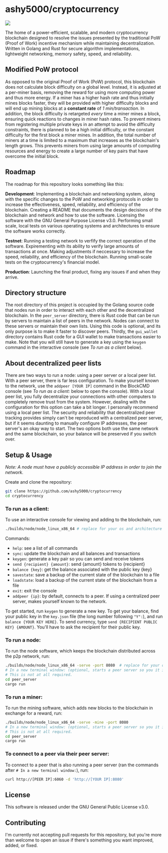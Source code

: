 # ashy5000/cryptocurrency

![](https://github.com/Ashy5000/cryptocurrency/actions/workflows/go.yml/badge.svg)

The home of a power-efficient, scalable, and modern cryptocurrency blockchain designed to resolve the issues presented by the traditional PoW (Proof of Work) incentive mechanism while maintaining decentralization. Written in Golang and Rust for secure algorithm implementations, lightweight networking, memory safety, speed, and reliability.

## Modified PoW protocol
As opposed to the original Proof of Work (PoW) protocol, this blockchain does not calculate block difficulty on a global level. Instead, it is adjusted at a per-miner basis, removing the reward for using more computing power and thus more energy. If a miner has a higher hash rate and thus initially mines blocks faster, they will be provided with higher difficulty blocks and will end up mining blocks at a **constant rate** of *1 min/transaction*. In addition, the block difficulty is retargeted *every* time a miner mines a block, ensuring quick reactions to changes in miner hash rates. To prevent miners from registering multiple private keys in an attempt to avoid the difficulty constraints, there is planned to be a high initial difficulty, or the constant difficulty for the first block a miner mines. In addition, the total number of miners at a time is limited to a maximum that increases as the blockchain's length grows. This prevents miners from using large amounts of computing resources and energy to create a large number of key pairs that have overcome the initial block.

## Roadmap
The roadmap for this repository looks something like this:

**Development**: Implementing a blockchain and networking system, along with the specific changes to the PoW and networking protocols in order to increase the effectiveness, speed, reliability, and efficiency of the blockchain. Creating a README that documents the design decisions of the blockchain and network and how to use the software. Licensing the software with the GNU General Purpose License v3.0. Performing small scale, local tests on various operating systems and architectures to ensure the software works correctly.

**Testnet**: Running a testing network to verfify the correct operation of the software. Expirementing with its ability to verify large amounts of transactions at once. Making adjustments if neccessary to increase the speed, reliability, and efficiency of the blockchain. Running small-scale tests on the cryptocurrency's financial model.

**Production**: Launching the final product, fixing any issues if and when they arrive.

## Directory structure
The root directory of this project is occupied by the Golang source code that nodes run in order to interact with each other and the decentralized blockchain. In the ```peer_server``` directory, there is Rust code that can be run by servers to maintain a list of peers in the network. Nodes can connect to these servers or maintain their own lists. Using this code is optional, and its only purpose is to make it faster to discover peers. Thirdly, the ```gui_wallet``` directory contains Rust code for a GUI wallet to make transactions easier to make. Note that you will still have to generate a key using the ```keygen``` command in the interactive console (see *To run as a client* below).

## About decentralized peer lists
There are two ways to run a node: using a peer server or a local peer list. With a peer server, there is far less configuration. To make yourself known to the network, use the `addpeer [YOUR IP]` command in the BlockCMD console (see *To run as a client:* below to open the console). With a local peer list, you fully decentralize your connections with other computers to completely remove trust from the system. However, dealing with the configuration for this option can take a bit longer. I personally recommend using a local peer list. The security and reliability that decentralized peer tracking provides simply can't be reproduced with a centralized peer server, but if it seems daunting to manually configure IP addresses, the peer server's an okay way to start. The two options both use the same network and the same blockchain, so your balance will be preserved if you switch over.

## Setup & Usage

*Note: A node must have a publicly accessible IP address in order to join the network.*

Create and clone the repository:

```bash
git clone https://github.com/ashy5000/cryptocurrency
cd cryptocurrency
```

### To run as a client:
To use an interactive console for viewing and adding to the blockchain, run:
```bash
./builds/node/node_linux_x86_64 # replace for your os and architecture
````
Commands:
- `help`: see a list of all commands
- `sync`: update the blockchain and all balances and transactions
- `keygen`: generate a key pair so you can send and receive tokens
- `send {recipient} {amount}`: send {amount} tokens to {recipient}
- `balance {key}`: get the balance associated with the public key {key}
- `savestate`: save a backup of the current state of the blockchain to a file
- `loadstate`: load a backup of the current state of the blockchain from a file
- `exit`: exit the console
- `addpeer {ip}`: by default, connects to a peer. If using a centralized peer server, makes yourself known to the network.

To get started, run `keygen` to generate a new key. To get your balance, find your public key in the ```key.json``` file (the long number following ```"Y":```), and run `balance {YOUR KEY HERE}`. To send currency, type `send {RECIPIENT PUBLIC KEY} {AMOUNT}`. You'll have to ask the recipient for their public key.

### To run a node:
To run the node software, which keeps the blockchain distributed across the p2p network, run:
```bash
./builds/node/node_linux_x86_64 -serve -port 8080  # replace for your os and architecture
# In a new terminal window: (optional, starts a peer server so you it is faster to find new nodes)
# This is not at all required.
cd peer_server
cargo run
```


### To run a miner:
To run the mining software, which adds new blocks to the blockchain in exchange for a reward, run:
```bash
./builds/node/node_linux_x86_64 -serve -mine -port 8080
# In a new terminal window: (optional, starts a peer server so you it is faster to find new nodes)
# This is not at all required.
cd peer_server
cargo run
```

### To connect to a peer via their peer server:
To connect to a peer that is also running a peer server (ran the commands after `# In a new terminal window:`), run:
```bash
curl http://[PEER IP]:6060 -d 'http://[YOUR IP]:8080'
```

## License
This software is released under the GNU General Public License v3.0.

## Contributing
I'm currently not accepting pull requests for this repository, but you're more than welcome to open an issue if there's something you want improved, added, or fixed.
